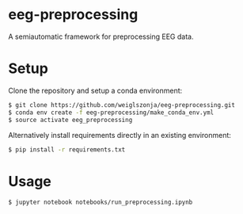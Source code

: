 # eeg-preprocessing
A semiautomatic framework for preprocessing EEG data.

# Setup
Clone the repository and setup a conda environment:
```bash
$ git clone https://github.com/weiglszonja/eeg-preprocessing.git
$ conda env create -f eeg-preprocessing/make_conda_env.yml
$ source activate eeg_preprocessing
```
Alternatively install requirements directly in an existing environment:
```bash
$ pip install -r requirements.txt
```

# Usage
```bash
$ jupyter notebook notebooks/run_preprocessing.ipynb
```

